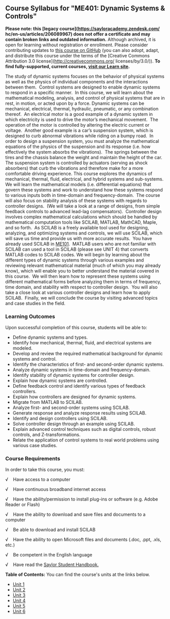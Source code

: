 Course Syllabus for "ME401: Dynamic Systems & Controls"
-------------------------------------------------------

**Please note: this [legacy course](https://sayloracademy.zendesk.com/
hc/en-us/articles/206089967) does not offer a certificate and may contain 
broken links and outdated information.** Although archived, it is open 
for learning without registration or enrollment. Please consider contributing 
updates to [this course on GitHub](https://github.com/saylordotorg/course_me401) 
(you can also adopt, adapt, and distribute this course under the terms of 
the [Creative Commons Attribution 3.0 license](http://creativecommons.org/
licenses/by/3.0/)). **To find fully-supported, current courses, [visit our 
Learn site](https://learn.saylor.org).**

The study of dynamic systems focuses on the behavior of physical systems
as well as the physics of individual components and the interactions
between them.  Control systems are designed to enable dynamic systems to
respond in a specific manner.  In this course, we will learn about the
mathematical modeling, analysis, and control of physical systems that
are in rest, in motion, or acted upon by a force. Dynamic systems can be
mechanical, electrical, thermal, hydraulic, pneumatic, or any
combination thereof.  An electrical motor is a good example of a dynamic
system in which electricity is used to drive the motor’s mechanical
movement.  The operation of the motor is controlled by altering the
electric current or voltage.  Another good example is a car’s suspension
system, which is designed to curb abnormal vibrations while riding on a
bumpy road.  In order to design a suspension system, you must analyze
the mathematical equations of the physics of the suspension and its
response (i.e. how effectively the system absorbs the vibrations).  The
springs between the tires and the chassis balance the weight and
maintain the height of the car.  The suspension system is controlled by
actuators (serving as shock absorbers) that curb the vibrations and
therefore make for a more comfortable driving experience. This course
explores the dynamics of mechanical, thermal, fluid, electrical, and
hybrid systems and sub-systems.  We will learn the mathematical models
(i.e. differential equations) that govern these systems and work to
understand how these systems respond to various inputs both in
time-domain and frequency-domain.  The course will also focus on
stability analysis of these systems with regards to controller designs.
 (We will take a look at a range of designs, from simple feedback
controls to advanced lead-lag compensators).  Controller design involves
complex mathematical calculations which should be handled by
mathematical computation tools like SCILAB, MATLAB, MathCAD, Maple, and
so forth.  As SCILAB is a freely available tool used for designing,
analyzing, and optimizing systems and controls, we will use SCILAB,
which will save us time and provide us with more accurate results.  You
have already used SCILAB in
[ME101](http://www.saylor.org/courses/me101/).  MATLAB users who are not
familiar with SCILAB can used a tool in SCILAB (please see UNIT 4) that
converts MATLAB codes to SCILAB codes. We will begin by learning about
the different types of dynamic systems through various examples and
reviewing relevant mathematical material (much of which you may already
know), which will enable you to better understand the material covered
in this course.  We will then learn how to represent these systems using
different mathematical forms before analyzing them in terms of
frequency, time domain, and stability with respect to controller
design.  You will also take a close look at various controller designs
and learn how to apply SCILAB.  Finally, we will conclude the course by
visiting advanced topics and case studies in the field.

### Learning Outcomes

Upon successful completion of this course, students will be able to:  
  

-   Define dynamic systems and types.
-   Identify how mechanical, thermal, fluid, and electrical systems are
    modeled.
-   Develop and review the required mathematical background for dynamic
    systems and control.
-   Identify the characteristics of first- and second-order dynamic
    systems.
-   Analyze dynamic systems in time-domain and frequency-domain.
-   Identify stability of dynamic systems for controller design.
-   Explain how dynamic systems are controlled.
-   Define feedback control and identify various types of feedback
    controllers.
-   Explain how controllers are designed for dynamic systems.
-   Migrate from MATLAB to SCILAB.
-   Analyze first- and second-order systems using SCILAB.
-   Generate response and analyze response results using SCILAB.
-   Identify and design controllers using SCILAB.
-   Solve controller design through an example using SCILAB.
-   Explain advanced control techniques such as digital controls, robust
    controls, and Z-transformations.
-   Relate the application of control systems to real world problems
    using various case studies.

### Course Requirements

In order to take this course, you must:  
  
 √    Have access to a computer  
  
 √    Have continuous broadband internet access  
  
 √    Have the ability/permission to install plug-ins or software (e.g.
Adobe Reader or Flash)  
  
 √    Have the ability to download and save files and documents to a
computer  
  
 √    Be able to download and install SCILAB  
  
 √    Have the ability to open Microsoft files and documents (.doc,
.ppt, .xls, etc.)  
  
 √    Be competent in the English language  
  
 √    Have read the [Saylor Student
Handbook.](http://www.saylor.org/site/wp-content/uploads/2012/05/Saylor-StudentHandbook.pdf)  
  
**Table of Contents:** You can find the course's units at the links below.

- [Unit 1](https://legacy.saylor.org/me401/Unit01/)
- [Unit 2](https://legacy.saylor.org/me401/Unit02/)
- [Unit 3](https://legacy.saylor.org/me401/Unit03/)
- [Unit 4](https://legacy.saylor.org/me401/Unit04/)
- [Unit 5](https://legacy.saylor.org/me401/Unit05/)
- [Unit 6](https://legacy.saylor.org/me401/Unit06/)

